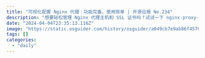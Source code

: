 ```yaml
---
title: "可视化配置 Nginx 代理：功能完备，使用简单 | 开源日报 No.234"
description: "想要轻松管理 Nginx 代理主机和 SSL 证书吗？试试一下 nginx-proxy-manager 吧！拥有简单强大的界面和各种功能优势，让您无需深入了解 Nginx 或 Let's Encrypt，就能轻松实现反向代理和 SSL 证书管理。赶快体验吧！"
date: "2024-04-04T23:35:13.116Z"
image: "https://static.osguider.com/history/osguider/a049cb7e9ab86f4570e78d8a5b7b34d1.png"
tags: []
categories:
  - "daily"
---
```


